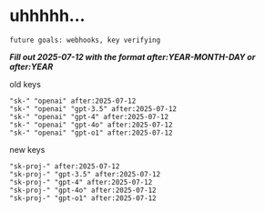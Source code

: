 # uhhhhh...

`future goals: webhooks, key verifying`



***Fill out 2025-07-12 with the format after:YEAR-MONTH-DAY or after:YEAR***

old keys
```
"sk-" "openai" after:2025-07-12
"sk-" "openai" "gpt-3.5" after:2025-07-12
"sk-" "openai" "gpt-4" after:2025-07-12
"sk-" "openai" "gpt-4o" after:2025-07-12
"sk-" "openai" "gpt-o1" after:2025-07-12
```

new keys
```
"sk-proj-" after:2025-07-12
"sk-proj-" "gpt-3.5" after:2025-07-12
"sk-proj-" "gpt-4" after:2025-07-12
"sk-proj-" "gpt-4o" after:2025-07-12
"sk-proj-" "gpt-o1" after:2025-07-12
```
